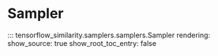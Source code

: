 # Sampler

::: tensorflow_similarity.samplers.samplers.Sampler
    rendering:
        show_source: true
        show_root_toc_entry: false
